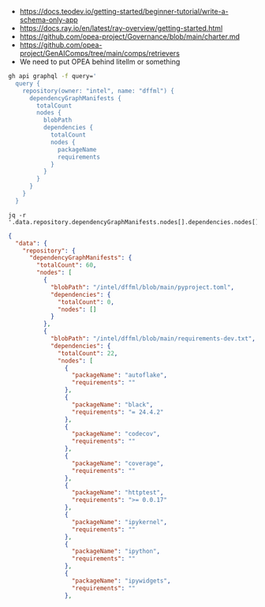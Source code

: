 - https://docs.teodev.io/getting-started/beginner-tutorial/write-a-schema-only-app
- https://docs.ray.io/en/latest/ray-overview/getting-started.html
- https://github.com/opea-project/Governance/blob/main/charter.md
- https://github.com/opea-project/GenAIComps/tree/main/comps/retrievers
- We need to put OPEA behind litellm or something

```bash
gh api graphql -f query='
  query {
    repository(owner: "intel", name: "dffml") {
      dependencyGraphManifests {
        totalCount
        nodes {
          blobPath
          dependencies {
            totalCount
            nodes {
              packageName
              requirements
            }
          }
        }
      }
    }
  }
```

```
jq -r '.data.repository.dependencyGraphManifests.nodes[].dependencies.nodes[].packageName'
```

```json
{
  "data": {
    "repository": {
      "dependencyGraphManifests": {
        "totalCount": 60,
        "nodes": [
          {
            "blobPath": "/intel/dffml/blob/main/pyproject.toml",
            "dependencies": {
              "totalCount": 0,
              "nodes": []
            }
          },
          {
            "blobPath": "/intel/dffml/blob/main/requirements-dev.txt",
            "dependencies": {
              "totalCount": 22,
              "nodes": [
                {
                  "packageName": "autoflake",
                  "requirements": ""
                },
                {
                  "packageName": "black",
                  "requirements": "= 24.4.2"
                },
                {
                  "packageName": "codecov",
                  "requirements": ""
                },
                {
                  "packageName": "coverage",
                  "requirements": ""
                },
                {
                  "packageName": "httptest",
                  "requirements": ">= 0.0.17"
                },
                {
                  "packageName": "ipykernel",
                  "requirements": ""
                },
                {
                  "packageName": "ipython",
                  "requirements": ""
                },
                {
                  "packageName": "ipywidgets",
                  "requirements": ""
                },
```